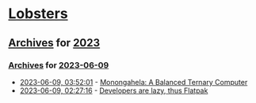 # [Lobsters](../../../README.md)

## [Archives](../../index.md) for [2023](../index.md)

### [Archives](../../index.md) for [2023-06-09](index.md)

* [2023-06-09, 03:52:01](https://lobste.rs/s/hckqhx/monongahela_balanced_ternary_computer) - [Monongahela: A Balanced Ternary Computer](https://wiki.alopex.li/TernaryComputer)
* [2023-06-09, 02:27:16](https://lobste.rs/s/7ncs8s/developers_are_lazy_thus_flatpak) - [Developers are lazy, thus Flatpak](https://blog.brixit.nl/developers-are-lazy-thus-flatpak/)
